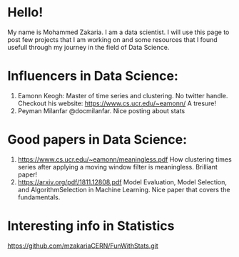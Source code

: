 # Hello!

My name is Mohammed Zakaria. I am a data scientist. I will use this page to post few projects that I am working on and some resources that I found usefull through my journey in the field of Data Science.

# Influencers in Data Science:  
1. Eamonn Keogh: Master of time series and clustering. No twitter handle. Checkout his website: https://www.cs.ucr.edu/~eamonn/ A tresure!
2. Peyman Milanfar @docmilanfar. Nice posting about stats

# Good papers in Data Science:
1. https://www.cs.ucr.edu/~eamonn/meaningless.pdf How clustering times series after applying a moving window filter is meaningless. Brilliant paper!
2. https://arxiv.org/pdf/1811.12808.pdf Model Evaluation, Model Selection, and AlgorithmSelection in Machine Learning. Nice paper that covers the fundamentals.

# Interesting info in Statistics
https://github.com/mzakariaCERN/FunWithStats.git
